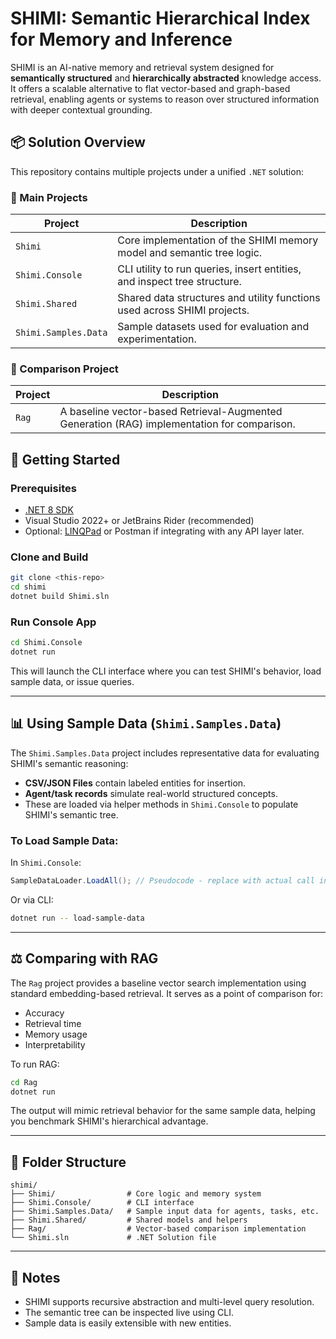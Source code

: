 # SHIMI: Semantic Hierarchical Index for Memory and Inference

SHIMI is an AI-native memory and retrieval system designed for **semantically structured** and **hierarchically abstracted** knowledge access. It offers a scalable alternative to flat vector-based and graph-based retrieval, enabling agents or systems to reason over structured information with deeper contextual grounding.

## 📦 Solution Overview

This repository contains multiple projects under a unified `.NET` solution:

### 🔹 Main Projects

| Project                | Description                                                                 |
|------------------------|-----------------------------------------------------------------------------|
| `Shimi`                | Core implementation of the SHIMI memory model and semantic tree logic.     |
| `Shimi.Console`        | CLI utility to run queries, insert entities, and inspect tree structure.   |
| `Shimi.Shared`         | Shared data structures and utility functions used across SHIMI projects.   |
| `Shimi.Samples.Data`   | Sample datasets used for evaluation and experimentation.                   |

### 🔸 Comparison Project

| Project   | Description                                                                 |
|-----------|-----------------------------------------------------------------------------|
| `Rag`     | A baseline vector-based Retrieval-Augmented Generation (RAG) implementation for comparison. |

## 🚀 Getting Started

### Prerequisites

- [.NET 8 SDK](https://dotnet.microsoft.com/download/dotnet/8.0)
- Visual Studio 2022+ or JetBrains Rider (recommended)  
- Optional: [LINQPad](https://www.linqpad.net/) or Postman if integrating with any API layer later.

### Clone and Build

```bash
git clone <this-repo>
cd shimi
dotnet build Shimi.sln
```

### Run Console App

```bash
cd Shimi.Console
dotnet run
```

This will launch the CLI interface where you can test SHIMI's behavior, load sample data, or issue queries.

---

## 📊 Using Sample Data (`Shimi.Samples.Data`)

The `Shimi.Samples.Data` project includes representative data for evaluating SHIMI's semantic reasoning:

- **CSV/JSON Files** contain labeled entities for insertion.
- **Agent/task records** simulate real-world structured concepts.
- These are loaded via helper methods in `Shimi.Console` to populate SHIMI's semantic tree.

### To Load Sample Data:

In `Shimi.Console`:

```csharp
SampleDataLoader.LoadAll(); // Pseudocode - replace with actual call in Main
```

Or via CLI:

```bash
dotnet run -- load-sample-data
```

---

## ⚖️ Comparing with RAG

The `Rag` project provides a baseline vector search implementation using standard embedding-based retrieval. It serves as a point of comparison for:

- Accuracy
- Retrieval time
- Memory usage
- Interpretability

To run RAG:

```bash
cd Rag
dotnet run
```

The output will mimic retrieval behavior for the same sample data, helping you benchmark SHIMI's hierarchical advantage.

---

## 📁 Folder Structure

```
shimi/
├── Shimi/                # Core logic and memory system
├── Shimi.Console/        # CLI interface
├── Shimi.Samples.Data/   # Sample input data for agents, tasks, etc.
├── Shimi.Shared/         # Shared models and helpers
├── Rag/                  # Vector-based comparison implementation
└── Shimi.sln             # .NET Solution file
```

---

## 📌 Notes

- SHIMI supports recursive abstraction and multi-level query resolution.
- The semantic tree can be inspected live using CLI.
- Sample data is easily extensible with new entities.
